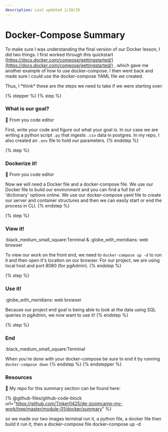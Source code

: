```yaml
---
description: Last updated 1/20/25
---
```


# Docker-Compose Summary

To make sure I was understanding the final version of our Docker lesson, I did two things. I first worked through this quickstart [https://docs.docker.com/compose/gettingstarted/](https://docs.docker.com/compose/gettingstarted/) , which gave me another example of how to use docker-compose. I then went back and made sure I could use the docker-compose YAML file we created.

Thus, I \*think\* these are the steps we need to take if we were starting over:

{% stepper %}
{% step %}
### What is our goal?

:pencil: From you code editor

First, write your code and figure out what your goal is. In our case we are writing a python script `.py` that ingests `.csv` data in postgres. In my repo, I also created an `.env` file to hold our parameters.
{% endstep %}

{% step %}
### Dockerize it!

:pencil: From you code editor

Now we will need a Docker file and a docker-compose file. We use our Docker file to build our environment and you can find a full list of 'dictionary' options online. We use our docker-compose yaml file to create our server and container structures and then we can easily start or end the process in CLI.
{% endstep %}

{% step %}
### View it!

:black\_medium\_small\_square:Terminal & :globe\_with\_meridians: web browser

To view our work on the front end, we need to `docker-compose up -d` to run it and then open it's location on our browser. For our project, we are using local host and port 8080 (for pgAdmin).
{% endstep %}

{% step %}
### Use it!

:globe\_with\_meridians: web browser

Because our project end goal is being able to look at the data using SQL queries in pgAdmin, we now want to use it!&#x20;
{% endstep %}

{% step %}
### End

:black\_medium\_small\_square:Terminal

When you're done with your docker-compose be sure to end it by running `docker-compose down`
{% endstep %}
{% endstepper %}



### Resources

:scroll: My repo for this summary section can be found here:

{% @github-files/github-code-block url="https://github.com/Tinker0425/de-zoomcamp-my-work/tree/master/module-01/docker/summary" %}



so we made our two images terminal run it, a python file, a docker file then build it run it, then a docker-compose file docker-compose up -d
